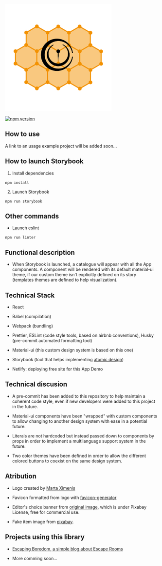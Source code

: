 <img alt="Chemistry-UI Logo" src="https://github.com/W01fw00d/chemistry-ui/blob/master/public/chemistry-ui-logo.png?raw=true" width="350" title="by Marta Ximenis">

[![npm version](https://badge.fury.io/js/chemistry-ui.svg)](//npmjs.com/package/chemistry-ui)

## How to use

A link to an usage example project will be added soon...

## How to launch Storybook

1. Install dependencies

```
npm install
```

2. Launch Storybook

```
npm run storybook
```

## Other commands

- Launch eslint

```
npm run linter
```

## Functional description

- When Storybook is launched, a catalogue will appear with all the App components. A component will be rendered with its default material-ui theme, if our custom theme isn't explicitly defined on its story (templates themes are defined to help visualization).

## Technical Stack

- React

- Babel (compilation)
- Webpack (bundling)

- Prettier, ESLint (code style tools, based on airbnb conventions), Husky (pre-commit automated formatting tool)

- Material-ui (this custom design system is based on this one)
- Storybook (tool that helps implementing [atomic design](https://bradfrost.com/blog/post/atomic-web-design/))

- Netlify: deploying free site for this App Demo

## Technical discusion

- A pre-commit has been added to this repository to help maintain a coherent code style, even if new developers were added to this project in the future.

- Material-ui components have been "wrapped" with custom components to allow changing to another design system with ease in a potential future.

- Literals are not hardcoded but instead passed down to components by props in order to implement a multilanguage support system in the future.

- Two color themes have been defined in order to allow the different colored buttons to coexist on the same design system.

## Atribution

- Logo created by [Marta Ximenis](https://www.domestika.org/es/projects/686589-chemistry-ui)

- Favicon formatted from logo with [favicon-generator](https://www.favicon-generator.org/)

- Editor's choice banner from [original image](https://pixabay.com/illustrations/tape-red-decor-for-the-web-plate-2410588/), which is under Pixabay License, free for commercial use.

- Fake item image from [pixabay](https://pixabay.com/photos/wall-furniture-design-apartment-416060/).

## Projects using this library

- [Escaping Boredom, a simple blog about Escape Rooms](https://github.com/W01fw00d/escaping_boredom)

- More comming soon...
